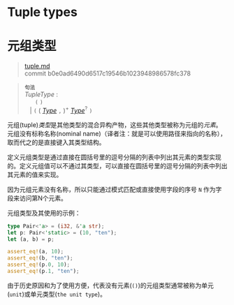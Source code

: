 # Tuple types
# 元组类型

>[tuple.md](https://github.com/rust-lang/reference/blob/master/src/types/tuple.md)\
>commit b0e0ad6490d6517c19546b1023948986578fc378

> **<sup>句法</sup>**\
> _TupleType_ :\
> &nbsp;&nbsp; &nbsp;&nbsp; `(` `)`\
> &nbsp;&nbsp; | `(` ( [_Type_] `,` )<sup>+</sup> [_Type_]<sup>?</sup> `)`

元组(tuple)*类型*是其他类型的混合异构产物，这些其他类型被称为元组的*元素*。元组没有标称名称(nominal name)（译者注：就是可以使用路径来指向的名称），取而代之的是直接键入其类型结构。

定义元组类型是通过直接在圆括号里的逗号分隔的列表中列出其元素的类型实现的。定义元组值可以不通过其类型，可以直接在圆括号里的逗号分隔的列表中列出其元素的值来实现。

因为元组元素没有名称，所以只能通过模式匹配或直接使用字段的序号 `N` 作为字段来访问第N个元素。

元组类型及其使用的示例：

```rust
type Pair<'a> = (i32, &'a str);
let p: Pair<'static> = (10, "ten");
let (a, b) = p;

assert_eq!(a, 10);
assert_eq!(b, "ten");
assert_eq!(p.0, 10);
assert_eq!(p.1, "ten");
```

由于历史原因和为了使用方便，代表没有元素(`()`)的元组类型通常被称为单元(`unit`)或单元类型(`the unit type`)。

[_Type_]: ../types.md#type-expressions
